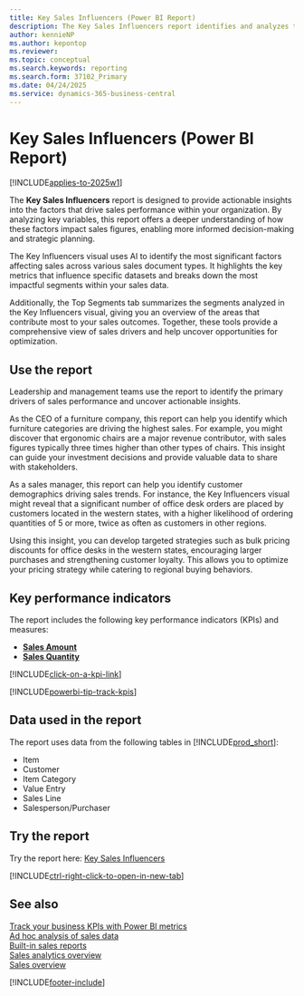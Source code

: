 ```yaml
---
title: Key Sales Influencers (Power BI Report)
description: The Key Sales Influencers report identifies and analyzes the main factors influencing sales performance, highlighting the most impactful variables and trends based on the sales data like items, customers and dimensions.
author: kennieNP
ms.author: kepontop
ms.reviewer:
ms.topic: conceptual
ms.search.keywords: reporting
ms.search.form: 37102_Primary
ms.date: 04/24/2025
ms.service: dynamics-365-business-central
---
```


# Key Sales Influencers (Power BI Report)

[!INCLUDE[applies-to-2025w1](includes/applies-to-2025w1.md)]

The **Key Sales Influencers** report is designed to provide actionable insights into the factors that drive sales performance within your organization. By analyzing key variables, this report offers a deeper understanding of how these factors impact sales figures, enabling more informed decision-making and strategic planning.

The Key Influencers visual uses AI to identify the most significant factors affecting sales across various sales document types. It highlights the key metrics that influence specific datasets and breaks down the most impactful segments within your sales data.

Additionally, the Top Segments tab summarizes the segments analyzed in the Key Influencers visual, giving you an overview of the areas that contribute most to your sales outcomes. Together, these tools provide a comprehensive view of sales drivers and help uncover opportunities for optimization.

## Use the report

Leadership and management teams use the report to identify the primary drivers of sales performance and uncover actionable insights.

As the CEO of a furniture company, this report can help you identify which furniture categories are driving the highest sales. For example, you might discover that ergonomic chairs are a major revenue contributor, with sales figures typically three times higher than other types of chairs. This insight can guide your investment decisions and provide valuable data to share with stakeholders.

As a sales manager, this report can help you identify customer demographics driving sales trends. For instance, the Key Influencers visual might reveal that a significant number of office desk orders are placed by customers located in the western states, with a higher likelihood of ordering quantities of 5 or more, twice as often as customers in other regions.

Using this insight, you can develop targeted strategies such as bulk pricing discounts for office desks in the western states, encouraging larger purchases and strengthening customer loyalty. This allows you to optimize your pricing strategy while catering to regional buying behaviors.


## Key performance indicators

The report includes the following key performance indicators (KPIs) and measures:

- **[Sales Amount](sales-powerbi-sales-kpis.md#sales-amount)**  
- **[Sales Quantity](sales-powerbi-sales-kpis.md#sales-quantity)**

[!INCLUDE[click-on-a-kpi-link](includes/click-on-a-kpi-link.md)] 

[!INCLUDE[powerbi-tip-track-kpis](includes/powerbi-tip-track-kpis.md)]

## Data used in the report

The report uses data from the following tables in [!INCLUDE[prod_short](includes/prod_short.md)]:

- Item
- Customer
- Item Category
- Value Entry
- Sales Line
- Salesperson/Purchaser

## Try the report

Try the report here: [Key Sales Influencers](https://businesscentral.dynamics.com?page=37102)

[!INCLUDE[ctrl-right-click-to-open-in-new-tab](includes/ctrl-right-click-to-open-in-new-tab.md)]

## See also

[Track your business KPIs with Power BI metrics](track-kpis-with-power-bi-metrics.md)  
[Ad hoc analysis of sales data](ad-hoc-analysis-sales.md)  
[Built-in sales reports](sales-reports.md)  
[Sales analytics overview](sales-analytics-overview.md)  
[Sales overview](sales-manage-sales.md)  

[!INCLUDE[footer-include](includes/footer-banner.md)]